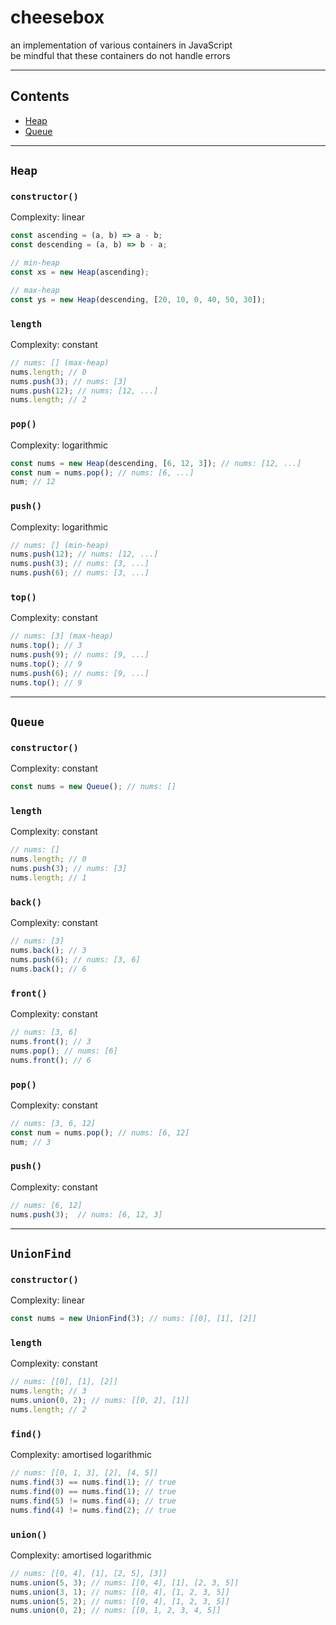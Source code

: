 # cheesebox
an implementation of various containers in JavaScript \
be mindful that these containers do not handle errors

---
## Contents
- [Heap](#Heap)
- [Queue](#Queue)

---
## `Heap`

### `constructor()`
Complexity: linear
```js
const ascending = (a, b) => a - b;
const descending = (a, b) => b - a;

// min-heap
const xs = new Heap(ascending);

// max-heap
const ys = new Heap(descending, [20, 10, 0, 40, 50, 30]);
```

### `length`
Complexity: constant
```js
// nums: [] (max-heap)
nums.length; // 0
nums.push(3); // nums: [3]
nums.push(12); // nums: [12, ...]
nums.length; // 2
```

### `pop()`
Complexity: logarithmic
```js
const nums = new Heap(descending, [6, 12, 3]); // nums: [12, ...]
const num = nums.pop(); // nums: [6, ...]
num; // 12
```

### `push()`
Complexity: logarithmic
```js
// nums: [] (min-heap)
nums.push(12); // nums: [12, ...]
nums.push(3); // nums: [3, ...]
nums.push(6); // nums: [3, ...]
```

### `top()`
Complexity: constant
```js
// nums: [3] (max-heap)
nums.top(); // 3
nums.push(9); // nums: [9, ...]
nums.top(); // 9
nums.push(6); // nums: [9, ...]
nums.top(); // 9
```

---
## `Queue`

### `constructor()`
Complexity: constant
```js
const nums = new Queue(); // nums: []
```

### `length`
Complexity: constant
```js
// nums: []
nums.length; // 0
nums.push(3); // nums: [3]
nums.length; // 1
```

### `back()`
Complexity: constant
```js
// nums: [3]
nums.back(); // 3
nums.push(6); // nums: [3, 6]
nums.back(); // 6
```

### `front()`
Complexity: constant
```js
// nums: [3, 6]
nums.front(); // 3
nums.pop(); // nums: [6]
nums.front(); // 6
```

### `pop()`
Complexity: constant
```js
// nums: [3, 6, 12]
const num = nums.pop(); // nums: [6, 12]
num; // 3
```

### `push()`
Complexity: constant
```js
// nums: [6, 12]
nums.push(3);  // nums: [6, 12, 3]
```

---
## `UnionFind`

### `constructor()`
Complexity: linear
```js
const nums = new UnionFind(3); // nums: [[0], [1], [2]]
```

### `length`
Complexity: constant
```js
// nums: [[0], [1], [2]]
nums.length; // 3
nums.union(0, 2); // nums: [[0, 2], [1]]
nums.length; // 2
```

### `find()`
Complexity: amortised logarithmic
```js
// nums: [[0, 1, 3], [2], [4, 5]]
nums.find(3) == nums.find(1); // true
nums.find(0) == nums.find(1); // true
nums.find(5) != nums.find(4); // true
nums.find(4) != nums.find(2); // true
```

### `union()`
Complexity: amortised logarithmic
```js
// nums: [[0, 4], [1], [2, 5], [3]]
nums.union(5, 3); // nums: [[0, 4], [1], [2, 3, 5]]
nums.union(3, 1); // nums: [[0, 4], [1, 2, 3, 5]]
nums.union(5, 2); // nums: [[0, 4], [1, 2, 3, 5]]
nums.union(0, 2); // nums: [[0, 1, 2, 3, 4, 5]]
```
